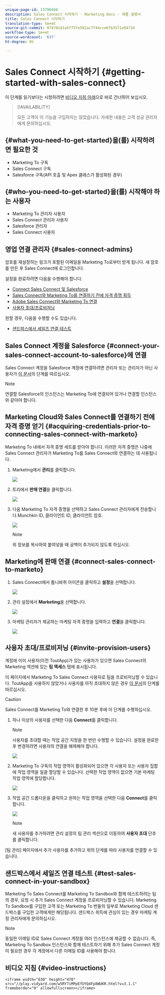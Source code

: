 ```yaml
---
unique-page-id: 13796466
description: Sales Connect 시작하기 - Marketing Docs - 제품 설명서
title: Sales Connect 시작하기
translation-type: tm+mt
source-git-commit: 074701d1a5f75fe592ac7f44cce6fb3571e94710
workflow-type: tm+mt
source-wordcount: '637'
ht-degree: 0%

---
```



# Sales Connect 시작하기 {#getting-started-with-sales-connect}

이 단계를 읽기보다는 시청하려면 [비디오 지침 아래](#video)으로 바로 건너뛰어 보십시오.

>[!AVAILABILITY]
>
>
>모든 고객이 이 기능을 구입하지는 않았습니다. 자세한 내용은 고객 성공 관리자에게 문의하십시오.

## {#what-you-need-to-get-started}을(를) 시작하려면 필요한 것

* Marketing To 구독
* Sales Connect 구독
* Salesforce 구독(API 호출 및 Apex 클래스가 활성화된 경우)

## {#who-you-need-to-get-started}을(를) 시작해야 하는 사용자

* Marketing To 관리자 사용자
* Sales Connect 관리자 사용자
* Salesforce 관리자
* Sales Connect 사용자

## 영업 연결 관리자 {#sales-connect-admins}

암호를 재설정하는 링크가 포함된 이메일을 Marketing To로부터 받게 됩니다. 새 암호를 만든 후 Sales Connect에 로그인합니다.

설정을 완료하려면 다음을 수행해야 합니다.

* [Connect Sales Connect 및 Salesforce](#sfdc)
* [Sales Connect와 Marketing To를 연결하기 전에 자격 증명 획득](#acquire)
* [Adobe Sales Connect와 Marketing To 연결](#mkto)
* [사용자 초대/프로비저닝](#IPU)

원할 경우, 다음을 수행할 수도 있습니다.

* [샌드박스에서 세일즈 연결 테스트](#sandbox)

## Sales Connect 계정을 Salesforce {#connect-your-sales-connect-account-to-salesforce}에 연결

Sales Connect 계정을 Salesforce 계정에 연결하려면 관리자 또는 관리자가 아닌 사용자가 [이 문서](http://docs.marketo.com/x/JwDb)의 단계를 따르십시오.

>[!NOTE]
>
>연결할 Salesforce의 인스턴스는 Marketing To에 연결되어 있거나 연결할 인스턴스와 같아야 합니다.

## Marketing Cloud와 Sales Connect를 연결하기 전에 자격 증명 얻기 {#acquiring-credentials-prior-to-connecting-sales-connect-with-marketo}

Marketing To 내에서 자격 증명 세트를 받아야 합니다. 이러한 자격 증명은 나중에 Sales Connect 관리자가 Marketing To를 Sales Connect와 연결하는 데 사용됩니다.

1. Marketing에서 **관리**&#x200B;를 클릭합니다.

   ![](assets/one.png)

1. 트리에서 **판매 연결**&#x200B;을 클릭합니다.

   ![](assets/two.png)

1. 다음 Marketing To 자격 증명을 선택하고 Sales Connect 관리자에게 전송합니다.Munchkin ID, 클라이언트 ID, 클라이언트 암호.

   ![](assets/3.jpg)

   >[!NOTE]
   >
   >위 정보를 복사하여 붙여넣을 때 공백이 추가되지 않도록 하십시오.

## Marketing에 판매 연결 {#connect-sales-connect-to-marketo}

1. Sales Connect에서 톱니바퀴 아이콘을 클릭하고 **설정**&#x200B;을 선택합니다.

   ![](assets/four.png)

1. 관리 설정에서 **Marketing**&#x200B;을 선택합니다.

   ![](assets/eight.png)

1. 마케팅 관리자가 제공하는 마케팅 자격 증명을 입력하고 **연결**&#x200B;을 클릭합니다.

   ![](assets/credentials.png)

## 사용자 초대/프로비저닝 {#invite-provision-users}

계정에 이미 사용자(이전 ToutApp)가 있는 사용자가 있으면 Sales Connect의 Marketing 섹션에 있는 **팀 액세스** 탭에 표시됩니다.

이 페이지에서 Marketing To Sales Connect 사용자로 팀을 프로비저닝할 수 있습니다. ToutApp을 사용하지 않았거나 사용자를 아직 초대하지 않은 경우 [이 문서](http://docs.marketo.com/display/TOUT/Invite+Team+Members)의 단계를 따르십시오.

>[!CAUTION]
>
>Sales Connect를 Marketing To와 연결한 후 10분 후에 이 단계를 수행하십시오.

1. 하나 이상의 사용자를 선택한 다음 **Connect**&#x200B;를 클릭합니다.

   >[!NOTE]
   >
   >사용자를 초대할 때는 작업 공간 지정을 한 번만 수행할 수 있습니다. 설정을 완료한 후 변경하려면 사용자의 연결을 해제해야 합니다.

   ![](assets/users.png)

1. Marketing To 구독의 작업 영역이 활성화되어 있으면 각 사용자 또는 사용자 집합에 작업 영역을 일괄 할당할 수 있습니다. 선택한 작업 영역이 없으면 기본 마케팅 작업 영역에 할당합니다.

   ![](assets/nine.jpg)

1. 작업 공간 드롭다운을 클릭하고 원하는 작업 영역을 선택한 다음 **Connect**&#x200B;를 클릭합니다.

   ![](assets/ten.png)

   >[!NOTE]
   >
   >새 사용자를 추가하려면 관리 설정의 팀 관리 섹션으로 이동하여 **사용자 초대** 단추를 클릭합니다.

[팀 관리] 페이지에서 추가 사용자를 추가하고 위의 단계를 따라 사용자를 연결할 수 있습니다.

## 샌드박스에서 세일즈 연결 테스트 {#test-sales-connect-in-your-sandbox}

Marketing To Sales Connect를 Marketing To Sandbox와 함께 테스트하려는 팀의 경우, 요청 시 추가 Sales Connect 계정을 프로비저닝할 수 있습니다. Marketing To Sandbox를 구입한 고객 또는 Marketing To 번들의 일부로 Marketing Cloud 샌드박스를 구입한 고객에게만 해당됩니다. 샌드박스 취득에 관심이 있는 경우 마케팅 계정 관리자에게 문의하십시오.

>[!NOTE]
>
>동일한 이메일 ID로 Sales Connect 계정을 여러 인스턴스에 제공할 수 없습니다. 즉, Marketing To Sandbox 인스턴스와 함께 테스트하기 위해 추가 Sales Connect 계정이 필요한 경우 각 계정에서 다른 이메일 ID를 사용해야 합니다.

## 비디오 지침 {#video-instructions}

`<iframe width="630" height="470" src="//play.vidyard.com/w5RY7iMPpEfUYQ4Fp8WUKR.html?v=3.1.1" frameborder="0" allowfullscreen></iframe>`
